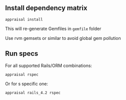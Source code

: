 ## Install dependency matrix

    appraisal install

This will re-generate Gemfiles in `gemfile` folder

Use rvm gemsets or similar to avoid global gem pollution

## Run specs

For all supported Rails/ORM combinations:

    appraisal rspec

Or for s specific one:

    appraisal rails_4.2 rspec
